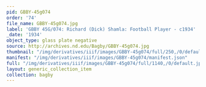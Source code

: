 ```yaml
---
pid: GBBY-45g074
order: '74'
file_name: GBBY-45g074.jpg
label: 'GBBY 45G/074: Richard (Dick) Shamla: Football Player - c1934'
_date: '1934'
object_type: glass plate negative
source: http://archives.nd.edu/Bagby/GBBY-45g074.jpg
thumbnail: "/img/derivatives/iiif/images/GBBY-45g074/full/250,/0/default.jpg"
manifest: "/img/derivatives/iiif/images/GBBY-45g074/manifest.json"
full: "/img/derivatives/iiif/images/GBBY-45g074/full/1140,/0/default.jpg"
layout: generic_collection_item
collection: bagby
---
```

